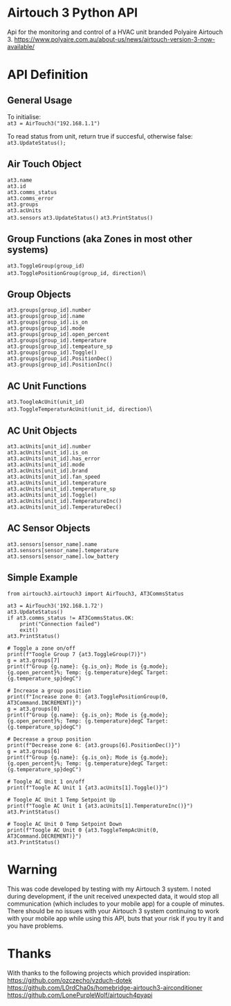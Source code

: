 # Airtouch 3 Python API
Api for the monitoring and control of a HVAC unit branded Polyaire Airtouch 3.
https://www.polyaire.com.au/about-us/news/airtouch-version-3-now-available/

# API Definition

## General Usage
To initialise:\
`at3 = AirTouch3("192.168.1.1")`

To read status from unit, return true if succesful, otherwise false:\
`at3.UpdateStatus();`

## Air Touch Object
`at3.name`\
`at3.id`\
`at3.comms_status`\
`at3.comms_error`\
`at3.groups`\
`at3.acUnits`\
`at3.sensors`
`at3.UpdateStatus()`
`at3.PrintStatus()`

## Group Functions (aka Zones in most other systems)
`at3.ToggleGroup(group_id)`\
`at3.TogglePositionGroup(group_id, direction)`\
## Group Objects
`at3.groups[group_id].number`\
`at3.groups[group_id].name`\
`at3.groups[group_id].is_on`\
`at3.groups[group_id].mode`\
`at3.groups[group_id].open_percent`\
`at3.groups[group_id].temperature`\
`at3.groups[group_id].tempeature_sp`\
`at3.groups[group_id].Toggle()`\
`at3.groups[group_id].PositionDec()`\
`at3.groups[group_id].PositionInc()`

## AC Unit Functions
`at3.ToogleAcUnit(unit_id)`\
`at3.ToggleTemperaturAcUnit(unit_id, direction)`\
## AC Unit Objects
`at3.acUnits[unit_id].number`\
`at3.acUnits[unit_id].is_on`\
`at3.acUnits[unit_id].has_error`\
`at3.acUnits[unit_id].mode`\
`at3.acUnits[unit_id].brand`\
`at3.acUnits[unit_id].fan_speed`\
`at3.acUnits[unit_id].temperature`\
`at3.acUnits[unit_id].temperature_sp`\
`at3.acUnits[unit_id].Toggle()`\
`at3.acUnits[unit_id].TemperatureInc()`\
`at3.acUnits[unit_id].TemperatureDec()`

## AC Sensor Objects
`at3.sensors[sensor_name].name`\
`at3.sensors[sensor_name].temperature`\
`at3.sensors[sensor_name].low_battery`

## Simple Example

```
from airtouch3.airtouch3 import AirTouch3, AT3CommsStatus

at3 = AirTouch3('192.168.1.72')
at3.UpdateStatus()
if at3.comms_status != AT3CommsStatus.OK:
    print("Connection failed")
    exit()
at3.PrintStatus()

# Toggle a zone on/off
print(f"Toogle Group 7 {at3.ToggleGroup(7)}")
g = at3.groups[7]
print(f"Group {g.name}: {g.is_on}; Mode is {g.mode}; {g.open_percent}%; Temp: {g.temperature}degC Target: {g.temperature_sp}degC")

# Increase a group position
print(f"Increase zone 0: {at3.TogglePositionGroup(0, AT3Command.INCREMENT)}")
g = at3.groups[0]
print(f"Group {g.name}: {g.is_on}; Mode is {g.mode}; {g.open_percent}%; Temp: {g.temperature}degC Target: {g.temperature_sp}degC")

# Decrease a group position
print(f"Decrease zone 6: {at3.groups[6].PositionDec()}")
g = at3.groups[6]
print(f"Group {g.name}: {g.is_on}; Mode is {g.mode}; {g.open_percent}%; Temp: {g.temperature}degC Target: {g.temperature_sp}degC")

# Toogle AC Unit 1 on/off
print(f"Toogle AC Unit 1 {at3.acUnits[1].Toggle()}")

# Toogle AC Unit 1 Temp Setpoint Up
print(f"Toogle AC Unit 1 {at3.acUnits[1].TemperatureInc()}")
at3.PrintStatus()

# Toogle AC Unit 0 Temp Setpoint Down
print(f"Toogle AC Unit 0 {at3.ToggleTempAcUnit(0, AT3Command.DECREMENT)}")
at3.PrintStatus()
```
# Warning
This was code developed by testing with my Airtouch 3 system. I noted during development, if the unit received unexpected data, it would stop all communication (which includes to your mobile app) for a couple of minutes. There should be no issues with your Airtouch 3 system continuing to work with your mobile app while using this API, buts that your risk if you try it and you have problems.

# Thanks
With thanks to the following projects which provided inspiration:\
https://github.com/ozczecho/vzduch-dotek \
https://github.com/L0rdCha0s/homebridge-airtouch3-airconditioner \
https://github.com/LonePurpleWolf/airtouch4pyapi
